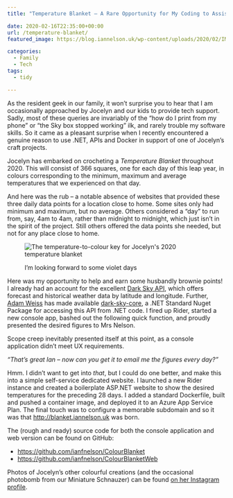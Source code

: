 ```yaml
---
title: "Temperature Blanket – A Rare Opportunity for My Coding to Assist Jocelyn's Crafting"

date: 2020-02-16T22:35:00+00:00
url: /temperature-blanket/
featured_image: https://blog.iannelson.uk/wp-content/uploads/2020/02/IMG_20200216_190322.jpg

categories:
  - Family
  - Tech
tags:
  - tidy

---
```

As the resident geek in our family, it won’t surprise you to hear that I am occasionally approached by Jocelyn and our kids to provide tech support. Sadly, most of these queries are invariably of the &#8220;how do I print from my phone&#8221; or &#8220;the Sky box stopped working&#8221; ilk, and rarely trouble my software skills. So it came as a pleasant surprise when I recently encountered a genuine reason to use .NET, APIs and Docker in support of one of Jocelyn’s craft projects.

Jocelyn has embarked on crocheting a _Temperature Blanket_ throughout 2020. This will consist of 366 squares, one for each day of this leap year, in colours corresponding to the minimum, maximum and average temperatures that we experienced on that day.

And here was the rub &#8211; a notable absence of websites that provided these three daily data points for a location close to home. Some sites only had minimum and maximum, but no average. Others considered a &#8220;day&#8221; to run from, say, 4am to 4am, rather than midnight to midnight, which just isn’t in the spirit of the project. Still others offered the data points she needed, but not for any place close to home.<figure class="wp-block-image">

<img decoding="async" src="https://blog.iannelson.uk/wp-content/uploads/2023/08/IMG_20200216_190534.jpg" alt="The temperature-to-colour key for Jocelyn's 2020 temperature blanket" /> <figcaption class="wp-element-caption">I’m looking forward to some violet days</figcaption></figure> 

Here was my opportunity to help and earn some husbandly brownie points! I already had an account for the excellent [Dark Sky API][1], which offers forecast and historical weather data by latitude and longitude. Further, [Adam Weiss][2] has made available [dark-sky-core][3], a .NET Standard Nuget Package for accessing this API from .NET code. I fired up Rider, started a new console app, bashed out the following quick function, and proudly presented the desired figures to Mrs Nelson.

<!--kg-card-begin: html-->

<!--kg-card-end: html-->

Scope creep inevitably presented itself at this point, as a console application didn’t meet UX requirements.

_&#8220;That’s great Ian &#8211; now can you get it to email me the figures every day?&#8221;_

Hmm. I didn’t want to get into _that_, but I could do one better, and make this into a simple self-service dedicated website. I launched a new Rider instance and created a boilerplate ASP.NET website to show the desired temperatures for the preceding 28 days. I added a standard Dockerfile, built and pushed a container image, and deployed it to an Azure App Service Plan. The final touch was to configure a memorable subdomain and so it was that <http://blanket.iannelson.uk> was born.

The (rough and ready) source code for both the console application and web version can be found on GitHub:

<ul class="wp-block-list">
  <li>
    <a href="https://github.com/ianfnelson/ColourBlanket">https://github.com/ianfnelson/ColourBlanket</a>
  </li>
  <li>
    <a href="https://github.com/ianfnelson/ColourBlanketWeb">https://github.com/ianfnelson/ColourBlanketWeb</a>
  </li>
</ul>

Photos of Jocelyn’s other colourful creations (and the occasional photobomb from our Miniature Schnauzer) can be found [on her Instagram profile][4].

 [1]: https://darksky.net/dev
 [2]: https://www.adamweiss.me/
 [3]: https://github.com/amweiss/dark-sky-core
 [4]: https://www.instagram.com/jocelyngnelson/